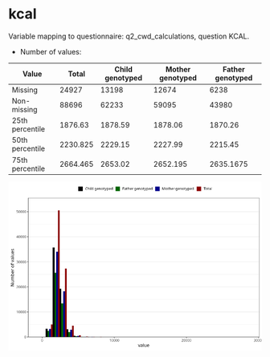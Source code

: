 # kcal
Variable mapping to questionnaire: q2_cwd_calculations, question KCAL.
- Number of values:

| Value | Total | Child genotyped | Mother genotyped | Father genotyped |
| ----- | ----- | --------------- | ---------------- | ---------------- |
| Missing | 24927 | 13198 | 12674 | 6238 |
| Non-missing | 88696 | 62233 | 59095 | 43980 |
| 25th percentile | 1876.63 | 1878.59 | 1878.06 | 1870.26 |
| 50th percentile | 2230.825 | 2229.15 | 2227.99 | 2215.45 |
| 75th percentile | 2664.465 | 2653.02 | 2652.195 | 2635.1675 |



![](kcal_n.png)



